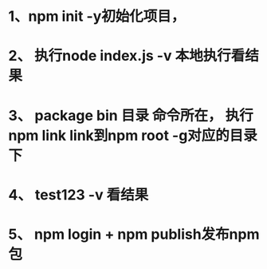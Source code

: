 # 1、npm init -y初始化项目，
# 2、 执行node  index.js -v 本地执行看结果
# 3、 package bin 目录 命令所在， 执行npm link link到npm root -g对应的目录下 
# 4、 test123 -v 看结果
# 5、 npm login + npm publish发布npm包